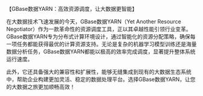 【GBase数据YARN：高效资源调度，让大数据更智能】

在大数据技术飞速发展的今天，GBase数据YARN（Yet Another Resource Negotiator）作为一款革命性的资源调度工具，正以其卓越性能引领行业变革。GBase数据YARN专为分布式计算环境设计，通过智能化的资源分配策略，确保每一项任务都能获得最优的计算资源支持。无论是复杂的机器学习模型训练还是海量数据分析任务，GBase数据YARN都能以极高的效率完成调度，显著提升整体系统运行速度。

此外，它还具备强大的兼容性和扩展性，能够无缝集成到现有的大数据生态系统中，帮助企业构建更加灵活、稳定的数据处理平台。选择GBase数据YARN，让您的大数据之旅更加顺畅高效！